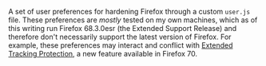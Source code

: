 A set of user preferences for hardening Firefox through a custom `user.js` file.
These preferences are *mostly* tested on my own machines, which as of this writing run Firefox 68.3.0esr (the Extended Support Release) and therefore don't necessarily support the latest version of Firefox.
For example, these preferences may interact and conflict with [Extended Tracking Protection](https://support.mozilla.org/en-US/kb/enhanced-tracking-protection-firefox-desktop), a new feature available in Firefox 70.
